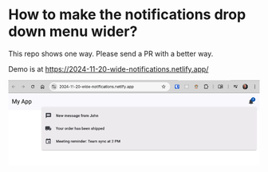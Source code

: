 
# How to make the notifications drop down menu wider?

This repo shows one way.  Please send a PR with a better way.

Demo is at https://2024-11-20-wide-notifications.netlify.app/ 

![alt text](image.png)

